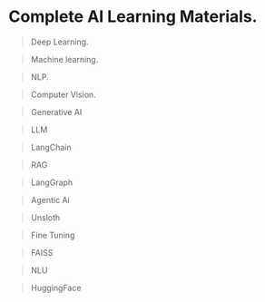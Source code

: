 # Complete AI Learning Materials.

 > Deep Learning.

 > Machine learning.

 > NLP.

 > Computer Vision.

 > Generative AI
 
 > LLM

 > LangChain 

 >  RAG
 
 > LangGraph
 
 > Agentic Ai

 > Unsloth

 > Fine Tuning
 
 > FAISS

 > NLU

 > HuggingFace
 
